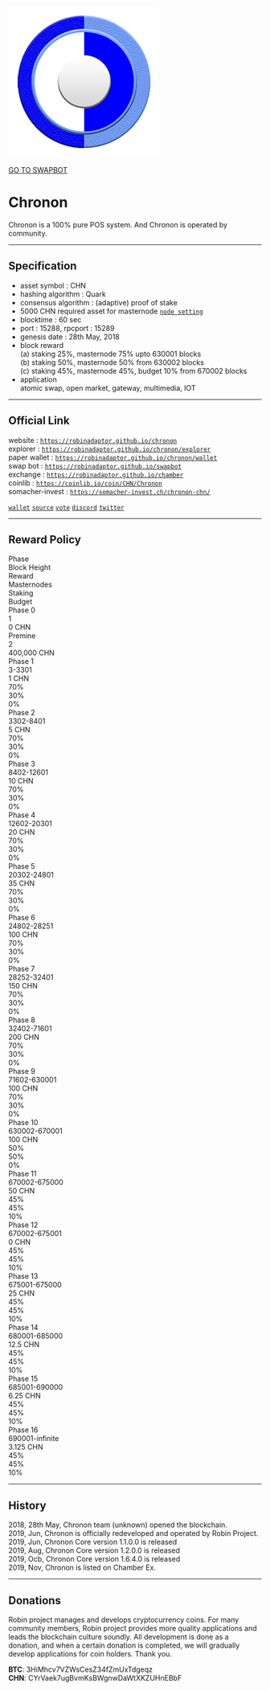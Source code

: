 <a id="logo_image" markdown="1"><img src="../images/chronon.png" width="auto"></a>   

<a id="swap_button" markdown="1" href="https://robinadaptor.github.io/swapbot">GO TO SWAPBOT</a>  

# Chronon
  
Chronon is a 100% pure POS system. And Chronon is operated by community.
  
***
## Specification  
  
* asset symbol : CHN  
* hashing algorithm : Quark  
* consensus algorithm : (adaptive) proof of stake   
* 5000 CHN required asset for masternode  [`node setting`](https://github.com/robinadaptor/help/blob/master/masternode.md)   
* blocktime : 60 sec  
* port : 15288, rpcport : 15289  
* genesis date : 28th May, 2018  
* block reward  
  (a) staking 25%, masternode 75% upto 630001 blocks   
  (b) staking 50%, masternode 50% from 630002 blocks   
  (c) staking 45%, masternode 45%, budget 10% from 670002 blocks   
* application   
  atomic swap, open market, gateway, multimedia, IOT
  
***
## Official Link  
  
website : [`https://robinadaptor.github.io/chronon`](https://robinadaptor.github.io/chronon)      
explorer : [`https://robinadaptor.github.io/chronon/explorer`](https://robinadaptor.github.io/chronon/explorer)   
paper wallet : [`https://robinadaptor.github.io/chronon/wallet`](https://robinadaptor.github.io/chronon/wallet)   
swap bot : [`https://robinadaptor.github.io/swapbot`](https://robinadaptor.github.io/swapbot)   
exchange : [`https://robinadaptor.github.io/chamber`](https://robinadaptor.github.io/chamber)  
coinlib : [`https://coinlib.io/coin/CHN/Chronon`](https://coinlib.io/coin/CHN/Chronon)  
somacher-invest : [`https://somacher-invest.ch/chronon-chn/`](https://somacher-invest.ch/chronon-chn/)    
  
[`wallet`](https://github.com/robinadaptor/chronon/releases) [`source`](https://github.com/robinadaptor/chronon) [`vote`](https://robinadaptor.github.io/chronon/vote) [`discord`](https://discord.gg/zYvFFJU) [`twitter`](https://twitter.com/robinadaptor)     

***
## Reward Policy  

<div class="Rtable Rtable--6cols Rtable--collapse">
<div class="Rtable-cell Rtable-cell--head">Phase</div>
<div class="Rtable-cell Rtable-cell--head">Block Height</div>
<div class="Rtable-cell Rtable-cell--head">Reward</div>
<div class="Rtable-cell Rtable-cell--head">Masternodes</div>
<div class="Rtable-cell Rtable-cell--head">Staking</div>
<div class="Rtable-cell Rtable-cell--head">Budget</div>

<div class="Rtable-cell">Phase 0</div>
<div class="Rtable-cell">1</div>
<div class="Rtable-cell">0 CHN</div>
<div class="Rtable-cell"></div>
<div class="Rtable-cell"></div>
<div class="Rtable-cell"></div>

<div class="Rtable-cell">Premine</div>
<div class="Rtable-cell">2</div>
<div class="Rtable-cell">400,000 CHN</div>
<div class="Rtable-cell"></div>
<div class="Rtable-cell"></div>
<div class="Rtable-cell"></div>

<div class="Rtable-cell">Phase 1</div>
<div class="Rtable-cell">3-3301</div>
<div class="Rtable-cell">1 CHN</div>
<div class="Rtable-cell">70%</div>
<div class="Rtable-cell">30%</div>
<div class="Rtable-cell">0%</div>

<div class="Rtable-cell">Phase 2</div>
<div class="Rtable-cell">3302-8401</div>
<div class="Rtable-cell">5 CHN</div>
<div class="Rtable-cell">70%</div>
<div class="Rtable-cell">30%</div>
<div class="Rtable-cell">0%</div>

<div class="Rtable-cell">Phase 3</div>
<div class="Rtable-cell">8402-12601</div>
<div class="Rtable-cell">10 CHN</div>
<div class="Rtable-cell">70%</div>
<div class="Rtable-cell">30%</div>
<div class="Rtable-cell">0%</div>

<div class="Rtable-cell">Phase 4</div>
<div class="Rtable-cell">12602-20301</div>
<div class="Rtable-cell">20 CHN</div>
<div class="Rtable-cell">70%</div>
<div class="Rtable-cell">30%</div>
<div class="Rtable-cell">0%</div>

<div class="Rtable-cell">Phase 5</div>
<div class="Rtable-cell">20302-24801</div>
<div class="Rtable-cell">35 CHN</div>
<div class="Rtable-cell">70%</div>
<div class="Rtable-cell">30%</div>
<div class="Rtable-cell">0%</div>

<div class="Rtable-cell">Phase 6</div>
<div class="Rtable-cell">24802-28251</div>
<div class="Rtable-cell">100 CHN</div>
<div class="Rtable-cell">70%</div>
<div class="Rtable-cell">30%</div>
<div class="Rtable-cell">0%</div>

<div class="Rtable-cell">Phase 7</div>
<div class="Rtable-cell">28252-32401</div>
<div class="Rtable-cell">150 CHN</div>
<div class="Rtable-cell">70%</div>
<div class="Rtable-cell">30%</div>
<div class="Rtable-cell">0%</div>

<div class="Rtable-cell">Phase 8</div>
<div class="Rtable-cell">32402-71601</div>
<div class="Rtable-cell">200 CHN</div>
<div class="Rtable-cell">70%</div>
<div class="Rtable-cell">30%</div>
<div class="Rtable-cell">0%</div>

<div class="Rtable-cell">Phase 9</div>
<div class="Rtable-cell">71602-630001</div>
<div class="Rtable-cell">100 CHN</div>
<div class="Rtable-cell">70%</div>
<div class="Rtable-cell">30%</div>
<div class="Rtable-cell">0%</div>

<div class="Rtable-cell">Phase 10</div>
<div class="Rtable-cell">630002-670001</div>
<div class="Rtable-cell">100 CHN</div>
<div class="Rtable-cell">50%</div>
<div class="Rtable-cell">50%</div>
<div class="Rtable-cell">0%</div>

<div class="Rtable-cell">Phase 11</div>
<div class="Rtable-cell">670002-675000</div>
<div class="Rtable-cell">50 CHN</div>
<div class="Rtable-cell">45%</div>
<div class="Rtable-cell">45%</div>
<div class="Rtable-cell">10%</div>

<div class="Rtable-cell">Phase 12</div>
<div class="Rtable-cell">670002-675001</div>
<div class="Rtable-cell">0 CHN</div>
<div class="Rtable-cell">45%</div>
<div class="Rtable-cell">45%</div>
<div class="Rtable-cell">10%</div>

<div class="Rtable-cell">Phase 13</div>
<div class="Rtable-cell">675001-675000</div>
<div class="Rtable-cell">25 CHN</div>
<div class="Rtable-cell">45%</div>
<div class="Rtable-cell">45%</div>
<div class="Rtable-cell">10%</div>

<div class="Rtable-cell">Phase 14</div>
<div class="Rtable-cell">680001-685000</div>
<div class="Rtable-cell">12.5 CHN</div>
<div class="Rtable-cell">45%</div>
<div class="Rtable-cell">45%</div>
<div class="Rtable-cell">10%</div>

<div class="Rtable-cell">Phase 15</div>
<div class="Rtable-cell">685001-690000</div>
<div class="Rtable-cell">6.25 CHN</div>
<div class="Rtable-cell">45%</div>
<div class="Rtable-cell">45%</div>
<div class="Rtable-cell">10%</div>

<div class="Rtable-cell">Phase 16</div>
<div class="Rtable-cell">690001-infinite</div>
<div class="Rtable-cell">3.125 CHN</div>
<div class="Rtable-cell">45%</div>
<div class="Rtable-cell">45%</div>
<div class="Rtable-cell">10%</div>
</div>

***
## History  
  
2018, 28th May, Chronon team (unknown) opened the blockchain.  
2019, Jun, Chronon is officially redeveloped and operated by Robin Project.  
2019, Jun, Chronon Core version 1.1.0.0 is released   
2019, Aug, Chronon Core version 1.2.0.0 is released   
2019, Ocb, Chronon Core version 1.6.4.0 is released  
2019, Nov, Chronon is listed on Chamber Ex.  

***
## Donations 
  
Robin project manages and develops cryptocurrency coins. For many community members, Robin project provides more quality applications and leads the blockchain culture soundly. All development is done as a donation, and when a certain donation is completed, we will gradually develop applications for coin holders. Thank you.  
  
**BTC**: 3HiMhcv7VZWsCesZ34fZmUxTdgeqz    
**CHN**: CYrVaek7ugBvmKsBWgnwDaWtXKZUHnEBbF  